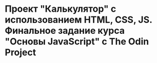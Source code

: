 <h1>Проект "Калькулятор" с использованием HTML, CSS, JS. Финальное задание курса "Основы JavaScript" с The Odin Project</h1>
